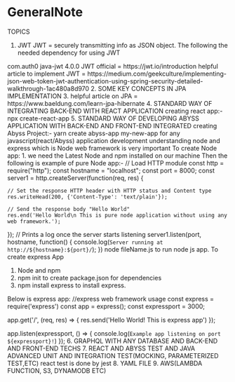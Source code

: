 # GeneralNote
TOPICS
1.  JWT
JWT = securely transmitting info as JSON object. The following the needed dependency for using JWT
<dependency>
    <groupId>com.auth0</groupId>
    <artifactId>java-jwt</artifactId>
    <version>4.0.0</version>
</dependency>
JWT official = https://jwt.io/introduction
helpful article to implement JWT = https://medium.com/geekculture/implementing-json-web-token-jwt-authentication-using-spring-security-detailed-walkthrough-1ac480a8d970
2.  SOME KEY CONCEPTS IN JPA IMPLEMENTATION
3.  helpful article on JPA = https://www.baeldung.com/learn-jpa-hibernate
4.  STANDARD WAY OF INTEGRATING BACK-END WITH REACT APPLICATION
creating react app:- npx create-react-app <appname>
5.  STANDARD WAY OF DEVELOPING ABYSS APPLICATION WITH BACK-END AND FRONT-END INTEGRATED
creating Abyss Project:- yarn create abyss-app my-new-app
for any javascript(react/Abyss) application development understanding node and express which is Node web framework is very important
To create Node app:
    1. we need the Latest Node and npm installed on our machine Then the following is example of pure Node app:-
    // Load HTTP module
const http = require("http");
const hostname = "localhost";
const port = 8000;
const server1 = http.createServer(function(req, res) {

    // Set the response HTTP header with HTTP status and Content type
    res.writeHead(200, {'Content-Type': 'text/plain'});
 
    // Send the response body "Hello World"
    res.end('Hello World\n This is pure node application without using any web framework.');
 });
 // Prints a log once the server starts listening
 server1.listen(port, hostname, function() {
    console.log(`Server running at http://${hostname}:${port}/`);
 })
 node fileName.js to run node js app.
 To create express App
 1. Node and npm
 2. npm init to create package.json for dependencies
 3. npm install express to install express.
 
 Below is express app:
 //express web framework usage
const express = require('express')
const app = express();
const expressport = 3000;

app.get('/', (req, res) => {
  res.send('Hello World! This is express app')
});

app.listen(expressport, () => {
  console.log(`Example app listening on port ${expressport}!`)
});
6.  GRAPHQL WITH ANY DATABASE AND BACK-END AND FRONT-END TECHS
7.  REACT AND ABYSS TEST AND JAVA ADVANCED UNIT AND INTEGRATION TEST(MOCKING, PARAMETERIZED TEST,ETC)
    react test is done by jest
8.  YAML FILE
9.  AWS(LAMBDA FUNCTION, S3, DYNAMODB ETC)
